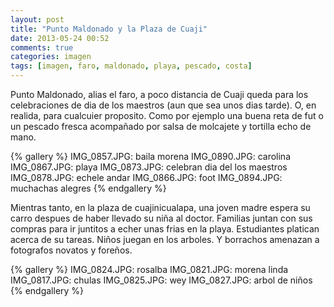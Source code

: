 ```yaml
---
layout: post
title: "Punto Maldonado y la Plaza de Cuaji"
date: 2013-05-24 00:52
comments: true
categories: imagen
tags: [imagen, faro, maldonado, playa, pescado, costa]
---
```

Punto Maldonado, alias el faro, a poco distancia de Cuaji queda para los celebraciones de dia de los maestros
(aun que sea unos dias tarde). O, en realida, para cualcuier proposito. Como por ejemplo una buena reta de fut 
o un pescado fresca acompañado por salsa de molcajete y tortilla echo de mano.

{% gallery %}
  IMG_0857.JPG: baila morena
  IMG_0890.JPG: carolina
  IMG_0867.JPG: playa
  IMG_0873.JPG: celebran dia del los maestros
  IMG_0878.JPG: echele andar
  IMG_0866.JPG: foot
  IMG_0894.JPG: muchachas alegres
{% endgallery %}

Mientras tanto, en la plaza de cuajinicualapa, una joven madre espera su carro despues de haber llevado su niña al doctor.
Familias juntan con sus compras para ir juntitos a echer unas frias en la playa. Estudiantes platican acerca de su tareas.
Niños juegan en los arboles. Y borrachos amenazan a fotografos novatos y foreños.


{% gallery %}
  IMG_0824.JPG: rosalba
  IMG_0821.JPG: morena linda
  IMG_0817.JPG: chulas
  IMG_0825.JPG: wey
  IMG_0827.JPG: arbol de niños
{% endgallery %}
